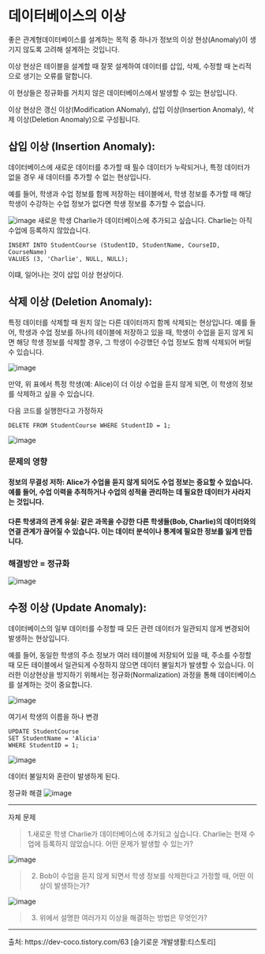# 데이터베이스의 이상

좋은 관계형데이터베이스를 설계하는 목적 중 하나가 정보의 이상 현상(Anomaly)이 생기지 않도록 고려해 설계하는 것입니다. 

이상 현상은 테이블을 설계할 때 잘못 설계하여 데이터를 삽입, 삭제, 수정할 때 논리적으로 생기는 오류를 말합니다.

이 현상들은 정규화를 거치지 않은 데이터베이스에서 발생할 수 있는 현상입니다.

이상 현상은 갱신 이상(Modification ANomaly), 삽입 이상(Insertion Anomaly), 삭제 이상(Deletion Anomaly)으로 구성됩니다.

## 삽입 이상 (Insertion Anomaly):

데이터베이스에 새로운 데이터를 추가할 때 필수 데이터가 누락되거나, 특정 데이터가 없을 경우 새 데이터를 추가할 수 없는 현상입니다. 

예를 들어, 학생과 수업 정보를 함께 저장하는 테이블에서, 학생 정보를 추가할 때 해당 학생이 수강하는 수업 정보가 없다면 학생 정보를 추가할 수 없습니다.

![image](https://github.com/user-attachments/assets/242d3b9b-b38c-4beb-8db8-a871ffd0bcf4)
새로운 학생 Charlie가 데이터베이스에 추가되고 싶습니다. Charlie는 아직 수업에 등록하지 않았습니다.

```
INSERT INTO StudentCourse (StudentID, StudentName, CourseID, CourseName)
VALUES (3, 'Charlie', NULL, NULL);
```
이떄, 일어나는 것이 삽입 이상 현상이다.


## 삭제 이상 (Deletion Anomaly):

특정 데이터를 삭제할 때 원치 않는 다른 데이터까지 함께 삭제되는 현상입니다. 
예를 들어, 학생과 수업 정보를 하나의 테이블에 저장하고 있을 때, 학생이 수업을 듣지 않게 되면 해당 학생 정보를 삭제할 경우, 그 학생이 수강했던 수업 정보도 함께 삭제되어 버릴 수 있습니다.

![image](https://github.com/user-attachments/assets/c3e75e04-bae8-4c6c-870c-689cd71305d5)

만약, 위 표에서 특정 학생(예: Alice)이 더 이상 수업을 듣지 않게 되면, 이 학생의 정보를 삭제하고 싶을 수 있습니다. 

다음 코드를 실행한다고 가정하자
```
DELETE FROM StudentCourse WHERE StudentID = 1;
```
![image](https://github.com/user-attachments/assets/0998fba2-eaea-4b95-bebe-e8353f8f027b)

### 문제의 영향
#### 정보의 무결성 저하: Alice가 수업을 듣지 않게 되어도 수업 정보는 중요할 수 있습니다. 예를 들어, 수업 이력을 추적하거나 수업의 성적을 관리하는 데 필요한 데이터가 사라지는 것입니다.
#### 다른 학생과의 관계 유실: 같은 과목을 수강한 다른 학생들(Bob, Charlie)의 데이터와의 연결 관계가 끊어질 수 있습니다. 이는 데이터 분석이나 통계에 필요한 정보를 잃게 만듭니다.

### 해결방안 = 정규화
![image](https://github.com/user-attachments/assets/8c0b7fe7-5062-4517-96ca-e375bff7db13)


## 수정 이상 (Update Anomaly):

데이터베이스의 일부 데이터를 수정할 때 모든 관련 데이터가 일관되지 않게 변경되어 발생하는 현상입니다. 

예를 들어, 동일한 학생의 주소 정보가 여러 테이블에 저장되어 있을 때, 주소를 수정할 때 모든 테이블에서 일관되게 수정하지 않으면 데이터 불일치가 발생할 수 있습니다.
이러한 이상현상을 방지하기 위해서는 정규화(Normalization) 과정을 통해 데이터베이스를 설계하는 것이 중요합니다.

![image](https://github.com/user-attachments/assets/18905f06-97e9-4224-b639-b6fff6955d28)

여기서 학생의 이름을 하나 변경
```
UPDATE StudentCourse
SET StudentName = 'Alicia'
WHERE StudentID = 1;
```
![image](https://github.com/user-attachments/assets/5d834fc8-d33f-4f51-8925-c1ac810599b5)

데이터 불일치와 혼란이 발생하게 된다.

정규화 해결
![image](https://github.com/user-attachments/assets/fe713fcb-d087-4175-a2a3-2a68caf77f05)










<hr>
자체 문제

>1.새로운 학생 Charlie가 데이터베이스에 추가되고 싶습니다. Charlie는 현재 수업에 등록하지 않았습니다. 어떤 문제가 발생할 수 있는가?

![image](https://github.com/user-attachments/assets/fd7c9ebd-a97a-4ce9-a643-4f11404c2ed8)

>2.  Bob이 수업을 듣지 않게 되면서 학생 정보를 삭제한다고 가정할 때, 어떤 이상이 발생하는가?

![image](https://github.com/user-attachments/assets/d16cffae-9700-4653-b4d6-b85b20f14f94)

>3. 위에서 설명한 여러가지 이상을 해결하는 방법은 무엇인가?
   

<hr>
출처: https://dev-coco.tistory.com/63 [슬기로운 개발생활:티스토리]
